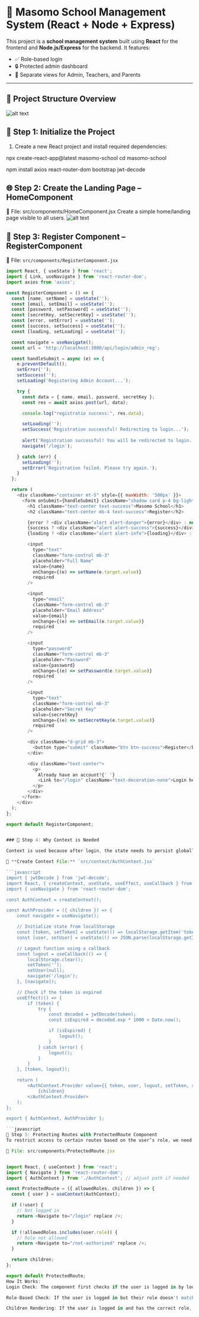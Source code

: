 # 🏫 Masomo School Management System (React + Node + Express)

This project is a **school management system** built using **React** for the frontend and **Node.js/Express** for the backend. It features:

- ✅ Role-based login
- 🔒 Protected admin dashboard
- 📂 Separate views for Admin, Teachers, and Parents

---

## 📁 Project Structure Overview



![alt text](image.png)

## 🧱 Step 1: Initialize the Project

1. Create a new React project and install required dependencies:

npx create-react-app@latest masomo-school
cd masomo-school

npm install axios react-router-dom bootstrap jwt-decode


## 🌐 Step 2: Create the Landing Page – HomeComponent
📄 File: src/components/HomeComponent.jsx
Create a simple home/landing page visible to all users.
![alt text](image-1.png)

## 🧾 Step 3: Register Component – RegisterComponent

📄 File: `src/components/RegisterComponent.jsx`

```javascript
import React, { useState } from 'react';
import { Link, useNavigate } from 'react-router-dom';
import axios from 'axios';

const RegisterComponent = () => {
  const [name, setName] = useState('');
  const [email, setEmail] = useState('');
  const [password, setPassword] = useState('');
  const [secretKey, setSecretKey] = useState('');
  const [error, setError] = useState('');
  const [success, setSuccess] = useState('');
  const [loading, setLoading] = useState('');

  const navigate = useNavigate();
  const url = 'http://localhost:3000/api/login/admin_reg';

  const handleSubmit = async (e) => {
    e.preventDefault();
    setError('');
    setSuccess('');
    setLoading('Registering Admin Account...');

    try {
      const data = { name, email, password, secretKey };
      const res = await axios.post(url, data);

      console.log("registratio success:", res.data);

      setLoading('');
      setSuccess('Registration successful! Redirecting to login...');
      
      alert('Registration successful! You will be redirected to login.');
      navigate('/login');

    } catch (err) {
      setLoading('');
      setError('Registration failed. Please try again.');
    }
  };

  return (
    <div className="container mt-5" style={{ maxWidth: '500px' }}>
      <form onSubmit={handleSubmit} className="shadow card p-4 bg-light rounded">
        <h1 className="text-center text-success">Masomo School</h1>
        <h2 className="text-center mb-4 text-success">Register</h2>

        {error ? <div className="alert alert-danger">{error}</div> : null}
        {success ? <div className="alert alert-success">{success}</div> : null}
        {loading ? <div className="alert alert-info">{loading}</div> : null}

        <input
          type="text"
          className="form-control mb-3"
          placeholder="Full Name"
          value={name}
          onChange={(e) => setName(e.target.value)}
          required
        />

        <input
          type="email"
          className="form-control mb-3"
          placeholder="Email Address"
          value={email}
          onChange={(e) => setEmail(e.target.value)}
          required
        />

        <input
          type="password"
          className="form-control mb-3"
          placeholder="Password"
          value={password}
          onChange={(e) => setPassword(e.target.value)}
          required
        />

        <input
          type="text"
          className="form-control mb-3"
          placeholder="Secret Key"
          value={secretKey}
          onChange={(e) => setSecretKey(e.target.value)}
          required
        />

        <div className="d-grid mb-3">
          <button type="submit" className="btn btn-success">Register</button>
        </div>

        <div className="text-center">
          <p>
            Already have an account?{' '}
            <Link to="/login" className="text-decoration-none">Login here</Link>
          </p>
        </div>
      </form>
    </div>
  );
};

export default RegisterComponent;


### 🔐 Step 4: Why Context is Needed

Context is used because after login, the state needs to persist globally, and React alone doesn’t remember authentication unless it’s passed through context.

📄 **Create Context File:** `src/context/AuthContext.jsx`

```javascript
import { jwtDecode } from 'jwt-decode';
import React, { createContext, useState, useEffect, useCallback } from 'react';
import { useNavigate } from 'react-router-dom';

const AuthContext = createContext();

const AuthProvider = ({ children }) => {
    const navigate = useNavigate(); 

    // Initialize state from localStorage
    const [token, setToken] = useState(() => localStorage.getItem('token') || '');
    const [user, setUser] = useState(() => JSON.parse(localStorage.getItem('user') || 'null'));

    // Logout function using a callback
    const logout = useCallback(() => {
        localStorage.clear();
        setToken('');
        setUser(null);
        navigate('/login'); 
    }, [navigate]);

    // Check if the token is expired
    useEffect(() => {
        if (token) {
            try {
                const decoded = jwtDecode(token);
                const isExpired = decoded.exp * 1000 < Date.now();

                if (isExpired) {
                    logout();
                }
            } catch (error) {
                logout();
            }
        }
    }, [token, logout]);

    return (
        <AuthContext.Provider value={{ token, user, logout, setToken, setUser }}>
            {children}
        </AuthContext.Provider>
    );
};

export { AuthContext, AuthProvider };

```javascript
🔐 Step 5: Protecting Routes with ProtectedRoute Component
To restrict access to certain routes based on the user’s role, we need to create a ProtectedRoute component. This component will check if the user is logged in and whether they have the required role to access a particular page. If not, they will be redirected to either the login page or a "Not Authorized" page.

📄 File: src/components/ProtectedRoute.jsx


import React, { useContext } from 'react';
import { Navigate } from 'react-router-dom';
import { AuthContext } from './AuthContext'; // adjust path if needed

const ProtectedRoute = ({ allowedRoles, children }) => {
  const { user } = useContext(AuthContext);

  if (!user) {
    // Not logged in
    return <Navigate to="/login" replace />;
  }

  if (!allowedRoles.includes(user.role)) {
    // Role not allowed
    return <Navigate to="/not-authorized" replace />;
  }

  return children;
};

export default ProtectedRoute;
How It Works:
Login Check: The component first checks if the user is logged in by looking at the user object from the AuthContext. If no user is found, the component redirects the user to the /login page.

Role-Based Check: If the user is logged in but their role doesn't match the allowedRoles array, they are redirected to a /not-authorized page.

Children Rendering: If the user is logged in and has the correct role, it renders the children components (the protected content).